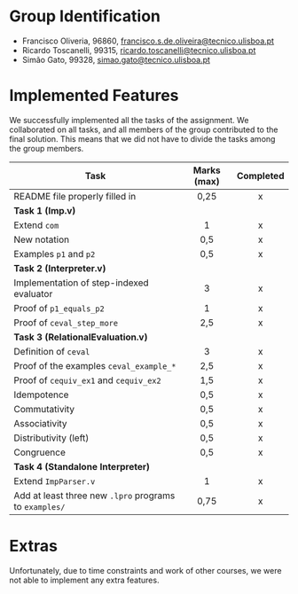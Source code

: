 # Group Identification

 - Francisco Oliveria, 96860, francisco.s.de.oliveira@tecnico.ulisboa.pt
 - Ricardo Toscanelli, 99315, ricardo.toscanelli@tecnico.ulisboa.pt
 - Simão Gato, 99328, simao.gato@tecnico.ulisboa.pt

# Implemented Features

We successfully implemented all the tasks of the assignment. We collaborated
on all tasks, and all members of the group contributed to the final solution.
This means that we did not have to divide the tasks among the group members.

| Task                                                   | Marks (max) | Completed |
| ------------------------------------------------------ | :---------: | :-------: |
| README file properly filled in                         |    0,25     |     x     |
| **Task 1 (Imp.v)**                                     |             |           |
| Extend `com`                                           |      1      |     x     |
| New notation                                           |     0,5     |     x     |
| Examples `p1` and `p2`                                 |     0,5     |     x     |
| **Task 2 (Interpreter.v)**                             |             |           |
| Implementation of step-indexed evaluator               |      3      |     x     |
| Proof of `p1_equals_p2`                                |      1      |     x     |
| Proof of `ceval_step_more`                             |     2,5     |     x     |
| **Task 3 (RelationalEvaluation.v)**                    |             |           |
| Definition of `ceval`                                  |      3      |     x     |
| Proof of the examples `ceval_example_*`                |     2,5     |     x     |
| Proof of `cequiv_ex1` and `cequiv_ex2`                 |     1,5     |     x     |
| Idempotence                                            |     0,5     |     x     |
| Commutativity                                          |     0,5     |     x     |
| Associativity                                          |     0,5     |     x     |
| Distributivity (left)                                  |     0,5     |     x     |
| Congruence                                             |     0,5     |     x     |
| **Task 4 (Standalone Interpreter)**                    |             |           |
| Extend `ImpParser.v`                                   |      1      |     x     |
| Add at least three new `.lpro` programs to `examples/` |    0,75     |     x     |

# Extras
Unfortunately, due to time constraints and work of other courses, we were not 
able to implement any extra features.
